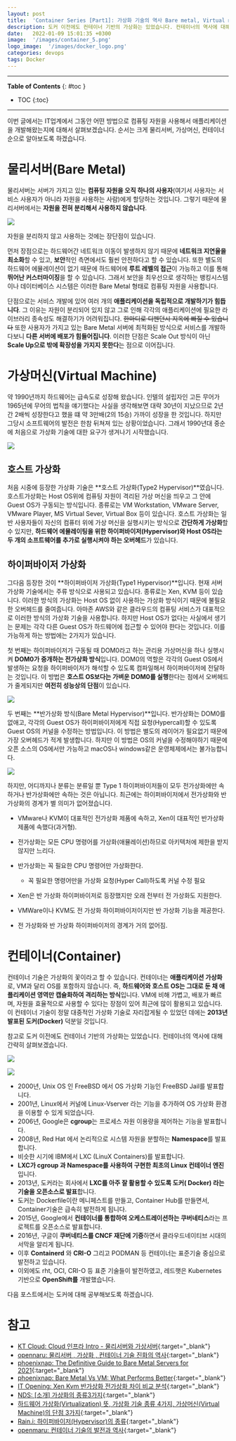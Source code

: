 ```yaml
---
layout: post
title:  'Container Series [Part1]: 가상화 기술의 역사 Bare metal, Virtual machine, Container'
description: 도커 이전에도 컨테이너 기반의 가상화는 있었습니다. 컨테이너의 역사에 대해 간략히 살펴보겠습니다.
date:   2022-01-09 15:01:35 +0300
image:  '/images/container_5.png'
logo_image:  '/images/docker_logo.png'
categories: devops
tags: Docker
---
```

---

**Table of Contents**
{: #toc }
*  TOC
{:toc}

---
이번 글에서는 IT업계에서 그동안 어떤 방법으로 컴퓨팅 자원을 사용해서 애플리케이션을 개발해왔는지에 대해서 살펴보겠습니다. 순서는 크게 물리서버, 가상머신, 컨테이너 순으로 알아보도록 하겠습니다.  

# 물리서버(Bare Metal)
물리서버는 서버가 가지고 있는 **컴퓨팅 자원을 오직 하나의 사용자**(여기서 사용자는 서비스 사용자가 아니라 자원을 사용하는 사람)에게 할당하는 것입니다. 그렇기 때문에 물리서버에서는 **자원을 전혀 분리해서 사용하지 않습니다**.  

![](/images/container_1.png)

자원을 분리하지 않고 사용하는 것에는 장단점이 있습니다.  

먼저 장점으로는 하드웨어간 네트워크 이동이 발생하지 않기 때문에 **네트워크 지연율을 최소화**할 수 있고, **보안**적인 측면에서도 훨씬 안전하다고 할 수 있습니다. 또한 별도의 하드웨어 에뮬레이션이 없기 때문에 하드웨어에 **루트 레벨의 접근**이 가능하고 이를 통해 **뛰어난 커스터마이징**을 할 수 있습니다. 그래서 보안을 최우선으로 생각하는 뱅킹시스템이나 데이터베이스 시스템은 이러한 Bare Metal 형태로 컴퓨팅 자원을 사용합니다.  

단점으로는 서비스 개발에 있어 여러 개의 **애플리케이션을 독립적으로 개발하기가 힘듭니다**. 그 이유는 자원이 분리되어 있지 않고 그로 인해 각각의 애플리케이션에 필요한 라이브러리 종속성도 해결하기가 어려워집니다. ~~한마디로 디펜던시 지옥에 빠질 수 있습니다~~ 또한 사용자가 가지고 있는 Bare Metal 서버에 최적화된 방식으로 서비스를 개발하다보니 **다른 서버에 배포가 힘들어집니다**. 이러한 단점은 Scale Out 방식이 아닌 **Scale Up으로 밖에 확장성을 가지지 못한다**는 점으로 이어집니다. 

# 가상머신(Virtual Machine)
약 1990년까지 하드웨어는 급속도로 성장해 왔습니다. 인텔의 설립자인 고든 무어가 1965년에 무어의 법칙을 얘기했다는 사실을 생각해보면 대략 30년이 지났으므로 2년간 2배씩 성장한다고 했을 떄 약 3만배(2의 15승) 가까이 성장을 한 것입니다. 하지만 그당시 소프트웨어의 발전은 한참 뒤쳐져 있는 상황이었습니다. 그래서 1990년대 중순에 처음으로 가상화 기술에 대한 요구가 생겨나기 시작했습니다.  

![](/images/container_2.png)  

## 호스트 가상화  

처음 시중에 등장한 가상화 기술은 **호스트 가상화(Type2 Hypervisor)**였습니다. 호스트가상화는 Host OS위에 컴퓨팅 자원이 격리된 가상 머신을 띄우고 그 안에 Guest OS가 구동되는 방식입니다. 종류로는 VM Workstation, VMware Server, VMware Player, MS Virtual Sever, Virtual Box 등이 있습니다. 호스트 가상화는 일반 사용자들이 자신의 컴퓨터 위에 가상 머신을 실행시키는 방식으로 **간단하게 가상화**할 수 있지만, **하드웨어 에뮬레이팅을 위한 하이퍼바이저(Hypervisor)와 Host OS라는 두 개의 소프트웨어를 추가로 실행시켜야 하는 오버헤드**가 있습니다.  

## 하이퍼바이저 가상화
그다음 등장한 것이 **하이퍼바이저 가상화(Type1 Hypervisor)**입니다. 현재 서버 가상화 기술에서는 주류 방식으로 사용되고 있습니다. 종류로는 Xen, KVM 등이 있습니다. 이러한 방식의 가상화는 Host OS 없이 사용하는 가상화 방식이기 때문에 불필요한 오버헤드를 줄여줍니다. 아마존 AWS와 같은 클라우드의 컴퓨팅 서비스가 대표적으로 이러한 방식의 가상화 기술을 사용합니다. 하지만 Host OS가 없다는 사실에서 생기는 문제는 각각 다른 Guest OS가 하드웨어에 접근할 수 있어야 한다는 것입니다. 이를 가능하게 하는 방법에는 2가지가 있습니다.  

첫 번째는 하이퍼바이저가 구동될 때 DOM0라고 하는 관리용 가상머신을 하나 실행시켜 **DOM0가 중개하는 전가상화 방식**입니다. DOM0의 역할은 각각의 Guest OS에서 발생하는 요청을 하이퍼바이저가 해석할 수 있도록 컴파일해서 하이퍼바이저에 전달하는 것입니다. 이 방법은 **호스트 OS보다는 가벼운 DOM0를 실행**한다는 점에서 오버헤드가 줄게되지만 **여전히 성능상의 단점**이 있습니다.  

![](/images/container_3.png)  

두 번째는 **반가상화 방식(Bare Metal Hypervisor)**입니다. 반가상화는 DOM0를 없애고, 각각의 Guest OS가 하이퍼바이저에게 직접 요청(Hypercall)할 수 있도록 Guest OS의 커널을 수정하는 방법입니다. 이 방법은 별도의 레이어가 필요없기 때문에 가장 오버헤드가 적게 발생합니다. 하지만 이 방법은 OS의 커널을 수정해야하기 때문에 오픈 소스의 OS에서만 가능하고 macOS나 windows같은 운영체제에서는 불가능합니다.  

![](/images/container_4.png)  

하지만, 어디까지나 분류는 분류일 뿐 Type 1 하이퍼바이저들이 모두 전가상화에만 속하거나 반가상화에만 속하는 것은 아닙니다. 
최근에는 하이퍼바이저에서 전가상화와 반가상화의 경계가 별 의미가 없어졌습니다.  

- VMware나 KVM이 대표적인 전가상화 제품에 속하고, Xen이 대표적인 반가상화 제품에 속했다(과거형).
- 전가상화는 모든 CPU 명령어를 가상화(애뮬레이션)하므로 아키텍처에 제한을 받지 않지만 느리다.
- 반가상화는 꼭 필요한 CPU 명령어만 가상화한다. 
    - 꼭 필요한 명령어만을 가상화 요청(Hyper Call)하도록 커널 수정 필요

- Xen은 반 가상화 하이퍼바이저로 등장했지만 오래 전부터 전 가상화도 지원한다.
- VMWare이나 KVM도 전 가상화 하이퍼바이저이지만 반 가상화 기능을 제공한다. 
- 전 가상화와 반 가상화 하이퍼바이저의 경계가 거의 없어짐.

# 컨테이너(Container)
컨테이너 기술은 가상화의 꽃이라고 할 수 있습니다. 컨테이너는 **애플리케이션 가상화**로, VM과 달리 OS를 포함하지 않습니다. 즉, **하드웨어와 호스트 OS는 그대로 둔 채 애플리케이션 영역만 캡슐화하여 격리하는 방식**입니다. VM에 비해 가볍고, 배포가 빠르며, 자원을 효율적으로 사용할 수 있다는 장점이 있어 최근에 많이 활용되고 있습니다. 이 컨테이너 기술이 정말 대중적인 가상화 기술로 자리잡게될 수 있었던 데에는 **2013년 발표된 도커(Docker)** 덕분일 것입니다.  

참고로 도커 이전에도 컨테이너 기반의 가상화는 있었습니다. 컨테이너의 역사에 대해 간략히 살펴보겠습니다.  

![](/images/container_5.png)  

![](/images/container_6.png)  

- 2000년, Unix OS 인 FreeBSD 에서 OS 가상화 기능인 FreeBSD Jail를 발표합니다.
- 2001년, Linux에서 커널에 Linux-Vserver 라는 기능을 추가하여 OS 가상화 환경을 이용할 수 있게 되었습니다.  
- 2006년, Google은 **cgroup**는 프로세스 자원 이용량을 제어하는 기능을 발표합니다.
- 2008년, Red Hat 에서 논리적으로 시스템 자원을 분할하는 **Namespace**를 발표합니다.
- 비슷한 시기에 IBM에서 LXC (LinuX Containers)를 발표합니다.
- **LXC가 cgroup 과 Namespace를 사용하여 구현한 최초의 Linux 컨테이너 엔진**입니다.
- 2013년, 도커라는 회사에서 **LXC를 아주 잘 활용할 수 있도록 도커( Docker) 라는 기술을 오픈소스로 발표**합니다.
- 도커는 Dockerfile이란 메니페스트를 만들고, Container Hub를 만들면서, Container기술은 급속히 발전하게 됩니다.
- 2015년, Google에서 **컨테이너를 통합하여 오케스트레이션하는 쿠버네티스**라는 프로젝트를 오픈소스로 발표합니다.
- 2016년, 구글이 **쿠버네티스를 CNCF 재단에 기증**하면서 클라우드네이티브 시대의 서막을 알리게 됩니다.
- 이후 **Containerd** 와 **CRI-O** 그리고 PODMAN 등 컨테이너는 표준기술 중심으로 발전하고 있습니다.
- 이외에도 rht, OCI, CRI-O 등 표준 기술들이 발전하였고, 레드햇은 Kubernetes 기반으로 **OpenShift를** 개발했습니다.  

다음 포스트에서는 도커에 대해 공부해보도록 하겠습니다.  

# 참고

- [KT Cloud: Cloud 인프라 Intro - 물리서버와 가상서버](https://tech.ktcloud.com/62){:target="_blank"}
- [opennaru: 물리서버 , 가상화 , 컨테이너 기술 진화의 역사](http://www.opennaru.com/cloud/physical-server-virtualization-container/){:target="_blank"}
- [phoenixnap: The Definitive Guide to Bare Metal Servers for 2021](https://phoenixnap.com/blog/what-is-bare-metal-server){:target="_blank"}
- [phoenixnap: Bare Metal Vs VM: What Performs Better](https://phoenixnap.com/blog/bare-metal-vs-vm){:target="_blank"}
- [IT Opening: Xen Kvm 반가상화 전가상화 차이 비교 분석](https://www.itopening.com/4396/){:target="_blank"}
- [NDS: [소개] 가상화의 종류3가지](https://tech.cloud.nongshim.co.kr/2018/09/18/가상화의-종류3가지/){:target="_blank"}
- [하드웨어 가상화(Virtualization) 뜻, 가상화 기술 종류 4가지, 가상머신(Virtual Machine)의 단점 3가지](https://eunjinii.tistory.com/10){:target="_blank"}
- [Rain.i: 하이퍼바이저(Hypervisor)의 종류](http://cloudrain21.com/hypervisor-types){:target="_blank"}
- [openmaru: 컨테이너 기술의 발전과 역사](https://www.openmaru.io/컨테이너-기술의-역사와-발전/){:target="_blank"}